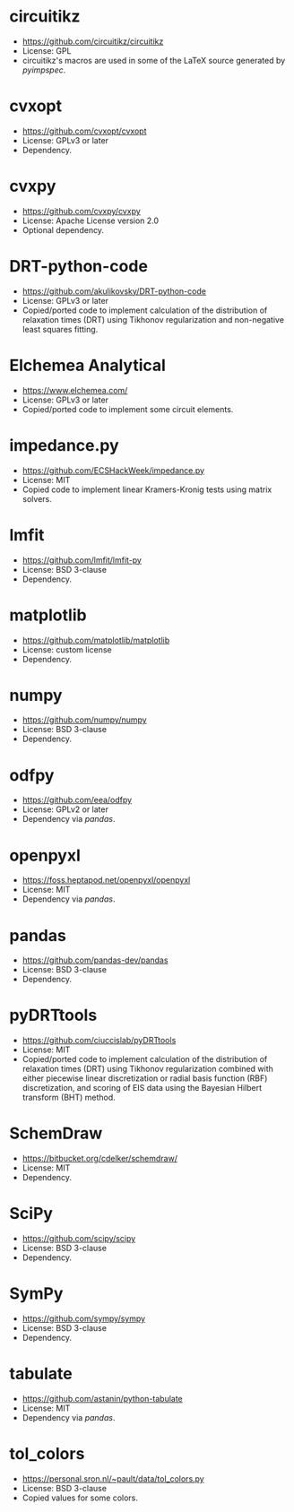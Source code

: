 # circuitikz
- https://github.com/circuitikz/circuitikz
- License: GPL
- circuitikz's macros are used in some of the LaTeX source generated by _pyimpspec_.

# cvxopt
- https://github.com/cvxopt/cvxopt
- License: GPLv3 or later
- Dependency.

# cvxpy
- https://github.com/cvxpy/cvxpy
- License: Apache License version 2.0
- Optional dependency.

# DRT-python-code
- https://github.com/akulikovsky/DRT-python-code
- License: GPLv3 or later
- Copied/ported code to implement calculation of the distribution of relaxation times (DRT) using Tikhonov regularization and non-negative least squares fitting.

# Elchemea Analytical
- https://www.elchemea.com/
- License: GPLv3 or later
- Copied/ported code to implement some circuit elements.

# impedance.py
- https://github.com/ECSHackWeek/impedance.py
- License: MIT
- Copied code to implement linear Kramers-Kronig tests using matrix solvers.

# lmfit
- https://github.com/lmfit/lmfit-py
- License: BSD 3-clause
- Dependency.

# matplotlib
- https://github.com/matplotlib/matplotlib
- License: custom license
- Dependency.

# numpy
- https://github.com/numpy/numpy
- License: BSD 3-clause
- Dependency.

# odfpy
- https://github.com/eea/odfpy
- License: GPLv2 or later
- Dependency via _pandas_.

# openpyxl
- https://foss.heptapod.net/openpyxl/openpyxl
- License: MIT
- Dependency via _pandas_.

# pandas
- https://github.com/pandas-dev/pandas
- License: BSD 3-clause
- Dependency.

# pyDRTtools
- https://github.com/ciuccislab/pyDRTtools
- License: MIT
- Copied/ported code to implement calculation of the distribution of relaxation times (DRT) using Tikhonov regularization combined with either piecewise linear discretization or radial basis function (RBF) discretization, and scoring of EIS data using the Bayesian Hilbert transform (BHT) method.

# SchemDraw
- https://bitbucket.org/cdelker/schemdraw/
- License: MIT
- Dependency.

# SciPy
- https://github.com/scipy/scipy
- License: BSD 3-clause
- Dependency.

# SymPy
- https://github.com/sympy/sympy
- License: BSD 3-clause
- Dependency.

# tabulate
- https://github.com/astanin/python-tabulate
- License: MIT
- Dependency via _pandas_.

# tol_colors
- https://personal.sron.nl/~pault/data/tol_colors.py
- License: BSD 3-clause
- Copied values for some colors.
